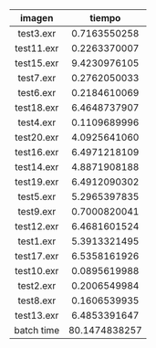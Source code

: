 imagen|tiempo
:---:|:---:
test3.exr|0.7163550258
test11.exr|0.2263370007
test15.exr|9.4230976105
test7.exr|0.2762050033
test6.exr|0.2184610069
test18.exr|6.4648737907
test4.exr|0.1109689996
test20.exr|4.0925641060
test16.exr|6.4971218109
test14.exr|4.8871908188
test19.exr|6.4912090302
test5.exr|5.2965397835
test9.exr|0.7000820041
test12.exr|6.4681601524
test1.exr|5.3913321495
test17.exr|6.5358161926
test10.exr|0.0895619988
test2.exr|0.2006549984
test8.exr|0.1606539935
test13.exr|6.4853391647
batch time|80.1474838257
